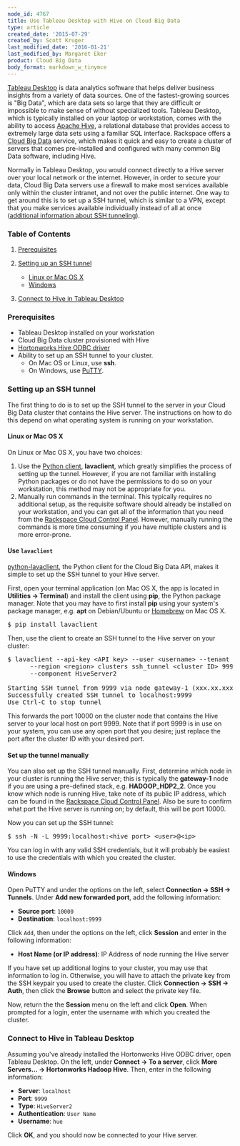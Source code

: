 ```yaml
---
node_id: 4767
title: Use Tableau Desktop with Hive on Cloud Big Data
type: article
created_date: '2015-07-29'
created_by: Scott Kruger
last_modified_date: '2016-01-21'
last_modified_by: Margaret Eker
product: Cloud Big Data
body_format: markdown_w_tinymce
---
```


[Tableau Desktop](http://www.tableau.com/products/desktop) is data analytics software that helps deliver business insights from a variety of data sources.  One of the fastest-growing sources is "Big Data", which are data sets so large that they are difficult or impossible to make sense of without specialized tools.  Tableau Desktop, which is typically installed on your laptop or workstation, comes with the ability to access [Apache Hive](https://hive.apache.org), a relational database that provides access to extremely large data sets using a familiar SQL interface.  Rackspace offers a [Cloud Big Data](http://www.rackspace.com/en-us/cloud/big-data) service, which makes it quick and easy to create a cluster of servers that comes pre-installed and configured with many common Big Data software, including Hive.

Normally in Tableau Desktop, you would connect directly to a Hive server over your
local network or the internet. However, in order to secure your data, Cloud Big
Data servers use a firewall to make most services available only within the
cluster intranet, and not over the public internet. One way to get around this
is to set up a SSH tunnel, which is similar to a VPN, except that you make
services available individually instead of all at once
([additional information about SSH tunneling](https://en.wikipedia.org/wiki/Tunneling_protocol#Secure_Shell_tunneling)).

### Table of Contents

1. [Prerequisites](#prerequisites)

2. [Setting up an SSH tunnel](#setting_up_an_ssh_tunnel)
    *    [Linux or Mac OS X](#linux_or_max_osx)
    *    [Windows](#windows)

3. [Connect to Hive in Tableau Desktop](#connect_to_hive)

<a name="prerequisites"></a>
### Prerequisites

*   Tableau Desktop installed on your workstation
*   Cloud Big Data cluster provisioned with Hive
*   [Hortonworks Hive ODBC driver](http://hortonworks.com/products/releases/hdp-2-2/#add_ons)
*   Ability to set up an SSH tunnel to your cluster.
    * On Mac OS or Linux, use **ssh**.
    * On Windows, use [PuTTY](http://www.putty.org).


<a name="setting_up_an_ssh_tunnel"></a>
### Setting up an SSH tunnel

The first thing to do is to set up the SSH tunnel to the server in your Cloud Big Data cluster that contains the Hive server.  The instructions on how to do this depend on what operating system is running on your workstation.

<a name="linux_or_max_osx"></a>
#### Linux or Mac OS X

On Linux or Mac OS X, you have two choices:

1. Use the [Python client](https://github.com/rackerlabs/python-lavaclient), **lavaclient**, which greatly simplifies the process of setting up the tunnel.  However, if you are not familiar with installing Python packages or do not have the permissions to do so on your workstation, this method may not be appropriate for you.
2. Manually run commands in the terminal.  This typically requires no additional setup, as the requisite software should already be installed on your workstation, and you can get all of the information that you need from the [Rackspace Cloud Control Panel](https://mycloud.rackspace.com).  However, manually running the commands is more time consuming if you have multiple clusters and is more error-prone.

#### Use `lavaclient`

[python-lavaclient](https://github.com/rackerlabs/python-lavaclient), the
Python client for the Cloud Big Data API, makes it simple to set up the SSH
tunnel to your Hive server.

First, open your terminal application (on Mac OS X, the app is located in **Utilities -> Terminal**)
and install the client using **pip**, the Python package manager.  Note that
you may have to first install **pip** using your system's package manager, e.g.
**apt** on Debian/Ubuntu or [Homebrew](http://brew.sh) on Mac OS X.

<pre>$ pip install lavaclient</pre>

Then, use the client to create an SSH tunnel to the Hive server on your cluster:

<pre>$ lavaclient --api-key &lt;API key&gt; --user &lt;username&gt; --tenant &lt;tenant ID&gt; \
      --region &lt;region&gt; clusters ssh_tunnel &lt;cluster ID&gt; 9999 10000 \
      --component HiveServer2

Starting SSH tunnel from 9999 via node gateway-1 (xxx.xx.xxx.xx)
Successfully created SSH tunnel to localhost:9999
Use Ctrl-C to stop tunnel</pre>

This forwards the port 10000 on the cluster node that contains the Hive server
to your local host on port 9999.  Note that if port 9999 is in use on your
system, you can use any open port that you desire; just replace the port after
the cluster ID with your desired port.

#### Set up the tunnel manually

You can also set up the SSH tunnel manually.  First, determine which node in
your cluster is running the Hive server; this is typically the **gateway-1** node
if you are using a pre-defined stack, e.g. **HADOOP_HDP2_2**.  Once you know
which node is running Hive, take note of its public IP address, which can be
found in the [Rackspace Cloud Control Panel](https://mycloud.rackspace.com).
Also be sure to confirm what port the Hive server is running on; by default,
this will be port 10000.

Now you can set up the SSH tunnel:

<pre>$ ssh -N -L 9999:localhost:&lt;hive port&gt; &lt;user&gt;@&lt;ip&gt;</pre>

You can log in with any valid SSH credentials, but it will probably be easiest
to use the credentials with which you created the cluster.


<a name="windows"></a>
#### Windows

Open PuTTY and under the options on the left, select **Connection -> SSH -> Tunnels**.
Under **Add new forwarded port**, add the following information:

- **Source port**: `10000`
- **Destination**: `localhost:9999`

Click `Add`, then under the options on the left, click **Session** and enter in
the following information:

- **Host Name (or IP address)**: IP Address of node running the Hive server

If you have set up additional logins to your cluster, you may use that
information to log in.  Otherwise, you will have to attach the private key from
the SSH keypair you used to create the cluster. Click **Connection -> SSH -> Auth**,
then click the **Browse** button and select the private key file.

Now, return the the **Session** menu on the left and click **Open**.  When prompted
for a login, enter the username with which you created the cluster.


<a name="connect_to_hive"></a>
### Connect to Hive in Tableau Desktop

Assuming you've already installed the Hortonworks Hive ODBC driver, open
Tableau Desktop.  On the left, under **Connect -> To a server**, click
**More Servers... -> Hortonworks Hadoop Hive**.  Then, enter in the following information:

- **Server**: `localhost`
- **Port**: `9999`
- **Type**: `HiveServer2`
- **Authentication**: `User Name`
- **Username**: `hue`

Click **OK**, and you should now be connected to your Hive server.
